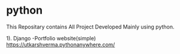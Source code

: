 # python


This Repositary contains All Project Developed Mainly using python.



1). Django -Portfolio website(simple)
https://utkarshverma.pythonanywhere.com/

